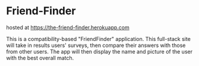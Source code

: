 # Friend-Finder

hosted at https://the-friend-finder.herokuapp.com

This is a compatibility-based "FriendFinder" application. This full-stack site will take in results users' surveys, then compare their answers with those from other users. The app will then display the name and picture of the user with the best overall match.
